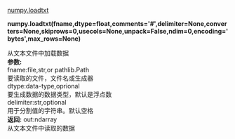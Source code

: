 [numpy.loadtxt](#numpy.loadtxt)  

<div id="numpy.loadtxt"></div>

**numpy.loadtxt(fname,dtype=float,comments='#',delimiter=None,converters=None,skiprows=0,usecols=None,unpack=False,ndim=0,encoding='bytes',max_rows=None)**  

从文本文件中加载数据  
**参数:**  
fname:file,str,or pathlib.Path  
      要读取的文件，文件名或生成器  
dtype:data-type,oprional  
      要生成数据的数据类型，默认是浮点数  
delimiter:str,optional  
          用于分割值的字符串。默认空格  
**返回:** out:ndarray    
    从文本文件中读取的数据
